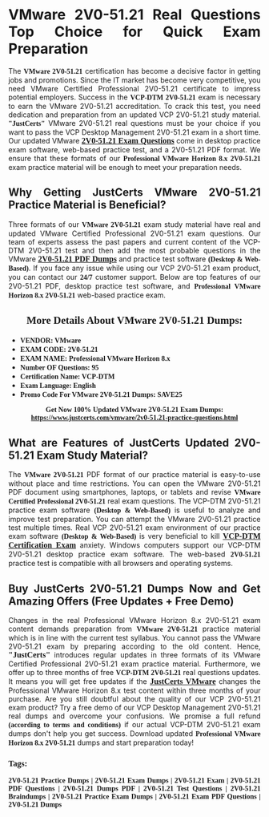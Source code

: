 <h1 style="text-align: justify;"><strong>VMware 2V0-51.21 Real Questions Top Choice for Quick Exam Preparation</strong></h1>

<p style="text-align: justify;">The <span style="font-family:Georgia,serif;"><strong>VMware 2V0-51.21</strong></span> certification has become a decisive factor in getting jobs and promotions. Since the IT market has become very competitive, you need VMware Certified Professional 2V0-51.21 certificate to impress potential employers. Success in the <span style="font-family:Georgia,serif;"><strong>VCP-DTM 2V0-51.21</strong></span> exam is necessary to earn the VMware 2V0-51.21 accreditation. To crack this test, you need dedication and preparation from an updated VCP 2V0-51.21 study material. <span style="font-size:14px;"><span style="font-family:Georgia,serif;"><strong>"JustCerts"</strong></span></span> VMware 2V0-51.21 real questions must be your choice if you want to pass the VCP Desktop Management 2V0-51.21 exam in a short time. Our updated VMware <a href="https://www.justcerts.com/vmware/2v0-51.21-practice-questions.html"><span style="font-size:16px;"><span style="font-family:Georgia,serif;"><strong>2V0-51.21 Exam Questions</strong></span></span></a> come in desktop practice exam software, web-based practice test, and a 2V0-51.21 PDF format. We ensure that these formats of our <span style="font-family:Georgia,serif;"><strong>Professional VMware Horizon 8.x 2V0-51.21</strong></span> exam practice material will be enough to meet your preparation needs.</p>

<h2 style="text-align: justify;"><strong>Why Getting JustCerts VMware 2V0-51.21 Practice Material is Beneficial?</strong></h2>

<p style="text-align: justify;">Three formats of our <span style="font-family:Georgia,serif;"><strong>VMware 2V0-51.21</strong></span> exam study material have real and updated VMware Certified Professional 2V0-51.21 exam questions. Our team of experts assess the past papers and current content of the VCP-DTM 2V0-51.21 test and then add the most probable questions in the VMware <a href="https://www.justcerts.com/vmware/2v0-51.21-practice-questions.html"><span style="font-size:16px;"><span style="font-family:Georgia,serif;"><strong>2V0-51.21 PDF Dumps</strong></span></span></a> and practice test software <span style="font-family:Georgia,serif;"><strong>(Desktop & Web-Based)</strong></span>. If you face any issue while using our VCP 2V0-51.21 exam product, you can contact our <span style="font-family:Georgia,serif;"><strong>24/7</strong></span> customer support. Below are top features of our 2V0-51.21 PDF, desktop practice test software, and <span style="font-family:Georgia,serif;"><strong>Professional VMware Horizon 8.x 2V0-51.21</strong></span> web-based practice exam.</p>

<h2 style="text-align: center;"><strong><span style="font-family:Georgia,serif;">More Details About VMware 2V0-51.21 Dumps:</span></strong></h2>

<ul>
	<li style="text-align: justify;"><span style="font-size:14px;"><span style="font-family:Georgia,serif;"><strong>VENDOR: VMware</strong></span></span></li>
	<li style="text-align: justify;"><span style="font-size:14px;"><span style="font-family:Georgia,serif;"><strong>EXAM CODE: 2V0-51.21</strong></span></span></li>
	<li style="text-align: justify;"><span style="font-size:14px;"><span style="font-family:Georgia,serif;"><strong>EXAM NAME: Professional VMware Horizon 8.x</strong></span></span></li>
	<li style="text-align: justify;"><span style="font-size:14px;"><span style="font-family:Georgia,serif;"><strong>Number OF Questions: 95</strong></span></span></li>
	<li style="text-align: justify;"><span style="font-size:14px;"><span style="font-family:Georgia,serif;"><strong>Certification Name: VCP-DTM</strong></span></span></li>
	<li style="text-align: justify;"><span style="font-size:14px;"><span style="font-family:Georgia,serif;"><strong>Exam Language: English</strong></span></span></li>
	<li style="text-align: justify;"><span style="font-size:14px;"><span style="font-family:Georgia,serif;"><strong>Promo Code For VMware 2V0-51.21 Dumps: SAVE25</strong></span></span></li>
</ul>

<p style="text-align: center;"><strong><span style="font-family:Georgia,serif;"><span style="font-size:14px;">Get Now 100% Updated VMware 2V0-51.21 Exam Dumps:</span> <a href="https://www.justcerts.com/vmware/2v0-51.21-practice-questions.html">https://www.justcerts.com/vmware/2v0-51.21-practice-questions.html</a></span></strong></p>

<h2 style="text-align: justify;"><strong>What are Features of JustCerts Updated 2V0-51.21 Exam Study Material?</strong></h2>

<p style="text-align: justify;">The <span style="font-family:Georgia,serif;"><strong>VMware 2V0-51.21</strong></span> PDF format of our practice material is easy-to-use without place and time restrictions. You can open the VMware 2V0-51.21 PDF document using smartphones, laptops, or tablets and revise <span style="font-family:Georgia,serif;"><strong>VMware Certified Professional 2V0-51.21</strong></span> real exam questions. The VCP-DTM 2V0-51.21 practice exam software <span style="font-family:Georgia,serif;"><strong>(Desktop & Web-Based)</strong></span> is useful to analyze and improve test preparation. You can attempt the VMware 2V0-51.21 practice test multiple times. Real VCP 2V0-51.21 exam environment of our practice exam software <span style="font-family:Georgia,serif;"><strong>(Desktop & Web-Based)</strong></span> is very beneficial to kill <a href="https://www.justcerts.com/vmware/vcp-certification-exams.html"><span style="font-size:16px;"><span style="font-family:Georgia,serif;"><strong>VCP-DTM Certification Exam</strong></span></span></a> anxiety. Windows computers support our VCP-DTM 2V0-51.21 desktop practice exam software. The web-based <span style="font-family:Georgia,serif;"><strong>2V0-51.21 </strong></span> practice test is compatible with all browsers and operating systems.</p>

<h2 style="text-align: justify;"><strong>Buy JustCerts 2V0-51.21 Dumps Now and Get Amazing Offers (Free Updates + Free Demo)</strong></h2>

<p style="text-align: justify;">Changes in the real Professional VMware Horizon 8.x 2V0-51.21 exam content demands preparation from <span style="font-family:Georgia,serif;"><strong>VMware 2V0-51.21</strong></span> practice material which is in line with the current test syllabus. You cannot pass the VMware 2V0-51.21 exam by preparing according to the old content. Hence, <span style="font-size:16px;"><span style="font-family:Georgia,serif;"><strong>"JustCerts"</strong></span></span> introduces regular updates in three formats of its VMware Certified Professional 2V0-51.21 exam practice material. Furthermore, we offer up to three months of free <span style="font-family:Georgia,serif;"><strong>VCP-DTM 2V0-51.21 </strong></span>real questions updates. It means you will get free updates if the <a href="https://www.justcerts.com/vmware-certification-exams.html"><span style="font-size:16px;"><span style="font-family:Georgia,serif;"><strong>JustCerts VMware</strong></span></span></a> changes the Professional VMware Horizon 8.x test content within three months of your purchase. Are you still doubtful about the quality of our VCP 2V0-51.21 exam product? Try a free demo of our VCP Desktop Management 2V0-51.21 real dumps and overcome your confusions. We promise a full refund <span style="font-family:Georgia,serif;"><strong>(according to terms and conditions)</strong></span> if our actual VCP-DTM 2V0-51.21 exam dumps don't help you get success. Download updated <span style="font-family:Georgia,serif;"><strong>Professional VMware Horizon 8.x 2V0-51.21</strong></span> dumps and start preparation today!</p>

<h3 style="text-align: justify;"><span style="font-family:Georgia,serif;"><strong>Tags:</strong></span></h3>

<p style="text-align: justify;"><span style="font-family:Georgia,serif;"><strong>2V0-51.21 Practice Dumps | 2V0-51.21 Exam Dumps | 2V0-51.21 Exam | 2V0-51.21 PDF Questions | 2V0-51.21 Dumps PDF | 2V0-51.21 Test Questions | 2V0-51.21 Braindumps | 2V0-51.21 Practice Exam Dumps | 2V0-51.21 Exam PDF Questions | 2V0-51.21 Dumps</strong></span></p>
